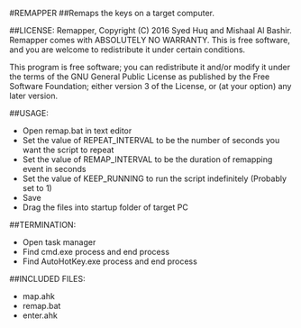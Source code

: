 #REMAPPER 
##Remaps the keys on a target computer.


##LICENSE:
Remapper, Copyright (C) 2016  Syed Huq and Mishaal Al Bashir. Remapper comes with ABSOLUTELY NO WARRANTY.
This is free software, and you are welcome to redistribute it under certain conditions.

This program is free software; you can redistribute it and/or modify it under the terms 
of the GNU General Public License as published by the Free Software Foundation; either 
version 3 of the License, or (at your option) any later version.


##USAGE: 
* Open remap.bat in text editor
* Set the value of REPEAT_INTERVAL to be the number of seconds you want the script to repeat 
* Set the value of REMAP_INTERVAL to be the duration of remapping event in seconds
* Set the value of KEEP_RUNNING to run the script indefinitely (Probably set to 1)
* Save
* Drag the files into startup folder of target PC 

##TERMINATION:
* Open task manager
* Find cmd.exe process and end process
* Find AutoHotKey.exe process and end process


##INCLUDED FILES:
* map.ahk
* remap.bat
* enter.ahk
